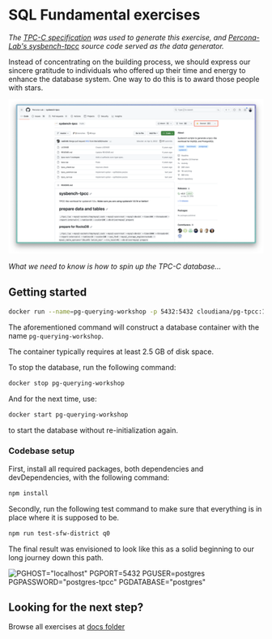 # SQL Fundamental exercises

*The [TPC-C specification](https://www.tpc.org/tpcc/default5.asp) was used to generate this exercise, and [Percona-Lab's sysbench-tpcc](https://github.com/Percona-Lab/sysbench-tpcc) source code served as the data generator.*

Instead of concentrating on the building process, we should express our sincere gratitude to individuals who offered up their time and energy to enhance the database system. One way to do this is to award those people with stars.

![How to give a star](docs/assets/stars.png)

*What we need to know is how to spin up the TPC-C database...*

## Getting started

```sh
docker run --name=pg-querying-workshop -p 5432:5432 cloudiana/pg-tpcc:1.1-1X-WITH-INDEX
```

The aforementioned command will construct a database container with the name `pg-querying-workshop`.

The container typically requires at least 2.5 GB of disk space.

To stop the database, run the following command:
```sh
docker stop pg-querying-workshop
```

And for the next time, use:
```sh
docker start pg-querying-workshop
```
to start the database without re-initialization again.

### Codebase setup

First, install all required packages, both dependencies and devDependencies, with the following command:
```sh
npm install
```

Secondly, run the following test command to make sure that everything is in place where it is supposed to be.

```sh
npm run test-sfw-district q0
```

The final result was envisioned to look like this as a solid beginning to our long journey down this path.

![
PGHOST="localhost"
PGPORT=5432
PGUSER=postgres
PGPASSWORD="postgres-tpcc"
PGDATABASE="postgres"
](/docs/assets/the-beginning.png)

## Looking for the next step?

Browse all exercises at [docs folder](docs/exercises.md)